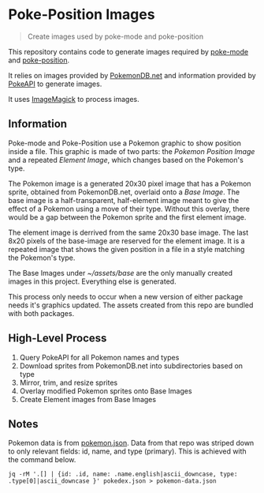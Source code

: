 # Poke-Position Images

> Create images used by poke-mode and poke-position

This repository contains code to generate images required by
[poke-mode](https://github.com/RyanMillerC/poke-mode) and
[poke-position](https://github.com/RyanMillerC/poke-position).

It relies on images provided by [PokemonDB.net](https://pokemondb.net)
and information provided by [PokeAPI](https://pokeapi.co) to
generate images.

It uses [ImageMagick](https://imagemagick.org) to process images.

## Information

Poke-mode and Poke-Position use a Pokemon graphic to show position
inside a file. This graphic is made of two parts: the *Pokemon
Position Image* and a repeated *Element Image*, which changes based on
the Pokemon's type.

The Pokemon image is a generated 20x30 pixel image that has a Pokemon
sprite, obtained from PokemonDB.net, overlaid onto a *Base Image*.
The base image is a half-transparent, half-element image meant to give
the effect of a Pokemon using a move of their type. Without this
overlay, there would be a gap between the Pokemon sprite and the first
element image.

The element image is derrived from the same 20x30 base image. The last
8x20 pixels of the base-image are reserved for the element image. It
is a repeated image that shows the given position in a file in a style
matching the Pokemon's type.

The Base Images under *~/assets/base* are the only manually created
images in this project. Everything else is generated.

This process only needs to occur when a new version of either package
needs it's graphics updated. The assets created from this repo are
bundled with both packages.

## High-Level Process

1. Query PokeAPI for all Pokemon names and types
2. Download sprites from PokemonDB.net into subdirectories based on type
3. Mirror, trim, and resize sprites
4. Overlay modified Pokemon sprites onto Base Images
5. Create Element images from Base Images

## Notes

Pokemon data is from [pokemon.json](https://github.com/fanzeyi/pokemon.json).
Data from that repo was striped down to only relevant fields: id, name,
and type (primary). This is achieved with the command below.

```
jq -rM '.[] | {id: .id, name: .name.english|ascii_downcase, type: .type[0]|ascii_downcase }' pokedex.json > pokemon-data.json
```
